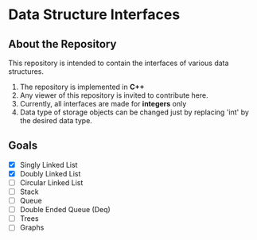 # Data Structure Interfaces

## About the Repository
This repository is intended to contain the interfaces of various data structures. 

 1. The repository is implemented in **C++**
 2. Any viewer of this repository is invited to contribute here.
 3. Currently, all interfaces are made for **integers** only
 4. Data type of storage objects can be changed just by replacing 'int' by the desired data type.

## Goals

 - [x] Singly Linked List
 - [x] Doubly Linked List
 - [ ] Circular Linked List
 - [ ] Stack
 - [ ] Queue
 - [ ] Double Ended Queue (Deq)
 - [ ] Trees
 - [ ] Graphs
